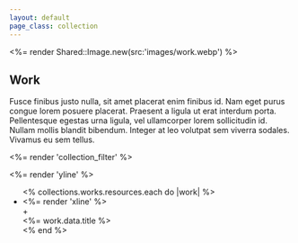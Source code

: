 ```yaml
---
layout: default
page_class: collection
---
```


<section class="landing">
  <div class="hero">
    <%= render Shared::Image.new(src:'images/work.webp') %>
  </div>
  <div class="intro">
    <h1 class="title">Work</h1>
    <p>Fusce finibus justo nulla, sit amet placerat enim finibus id. Nam eget purus congue lorem posuere placerat. Praesent a ligula ut erat interdum porta. Pellentesque egestas urna ligula, vel ullamcorper lorem sollicitudin id. Nullam mollis blandit bibendum. Integer at leo volutpat sem viverra sodales. Vivamus eu sem tellus.</p>
  </div>
</section>

<%= render 'collection_filter' %>

<section class="center">
  <div class="list">
    <%= render 'yline' %>
    <ul>  
      <% collections.works.resources.each do |work| %>
          <li>
            <div class="item" >
              <%= render 'xline' %>
              <div class="plus">+</div>
              <%= work.data.title %>
            </div>
          </li>  
      <% end %>
    </ul>
  </div>
</section>
